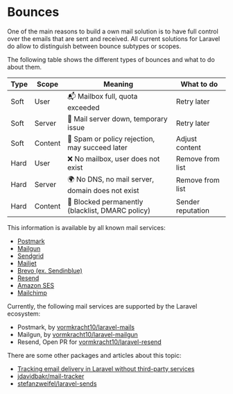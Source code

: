 # Bounces

One of the main reasons to build a own mail solution is to have full control over the emails that are sent and received. All current solutions for Laravel do allow to distinguish between bounce subtypes or scopes.

The following table shows the different types of bounces and what to do about them.

| Type | Scope   | Meaning                                          | What to do        |
| ---- | ------- | ------------------------------------------------ | ----------------- |
| Soft | User    | 📬 Mailbox full, quota exceeded                  | Retry later       |
| Soft | Server  | 🏢 Mail server down, temporary issue             | Retry later       |
| Soft | Content | 🛑 Spam or policy rejection, may succeed later   | Adjust content    |
| Hard | User    | ❌ No mailbox, user does not exist               | Remove from list  |
| Hard | Server  | 🌍 No DNS, no mail server, domain does not exist | Remove from list  |
| Hard | Content | 🚫 Blocked permanently (blacklist, DMARC policy) | Sender reputation |

This information is available by all known mail services:

-   [Postmark](https://postmarkapp.com)
-   [Mailgun](https://mailgun.com)
-   [Sendgrid](https://sendgrid.com)
-   [Mailjet](https://mailjet.com)
-   [Brevo (ex. Sendinblue)](https://brevo.com)
-   [Resend](https://resend.com)
-   [Amazon SES](https://aws.amazon.com/ses/)
-   [Mailchimp](https://mailchimp.com)

Currently, the following mail services are supported by the Laravel ecosystem:

-   Postmark, by [vormkracht10/laravel-mails](https://github.com/vormkracht10/laravel-mails)
-   Mailgun, by [vormkracht10/laravel-mailgun](https://github.com/vormkracht10/laravel-mailgun)
-   Resend, Open PR for [vormkracht10/laravel-resend](https://github.com/vormkracht10/laravel-resend)

There are some other packages and articles about this topic:

-   [Tracking email delivery in Laravel without third-party services](https://medium.com/@python-javascript-php-html-css/tracking-email-delivery-in-laravel-without-third-party-services-748648460597)
-   [jdavidbakr/mail-tracker](https://github.com/jdavidbakr/mail-tracker)
-   [stefanzweifel/laravel-sends](https://github.com/stefanzweifel/laravel-sends)
